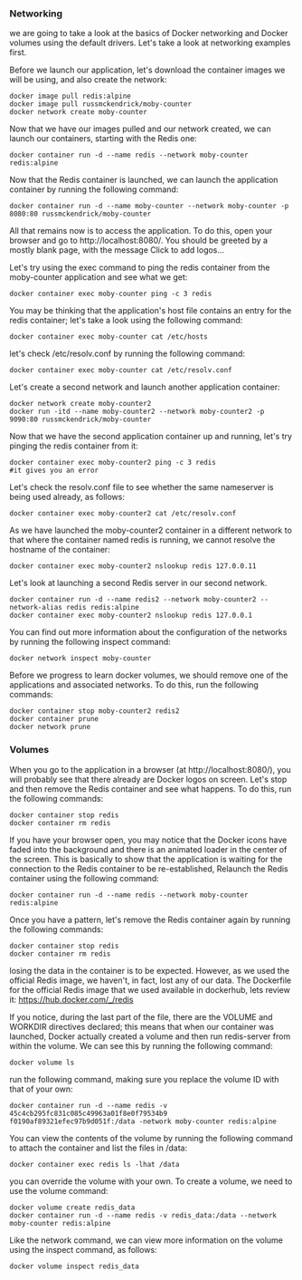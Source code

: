 ### Networking
we are going to take a look at the basics of Docker networking and Docker volumes using the default drivers. Let's take a look at networking examples first.

Before we launch our application, let's download the container images we will be using, and also create the network:
```
docker image pull redis:alpine
docker image pull russmckendrick/moby-counter
docker network create moby-counter
```
Now that we have our images pulled and our network created, we can launch our containers, starting with the Redis one:
```
docker container run -d --name redis --network moby-counter redis:alpine
```
Now that the Redis container is launched, we can launch the application container by running the following command:
```
docker container run -d --name moby-counter --network moby-counter -p 8080:80 russmckendrick/moby-counter
```
All that remains now is to access the application. To do this, open your browser and go to http://localhost:8080/. You should be greeted by a mostly blank page, with the message Click to add logos…

Let's try using the exec command to ping the redis container from the moby-counter application and see what we get:
```
docker container exec moby-counter ping -c 3 redis
```
You may be thinking that the application's host file contains an entry for the redis container; let's take a look using the following command:
```
docker container exec moby-counter cat /etc/hosts
```
let's check /etc/resolv.conf by running the following command:
```
docker container exec moby-counter cat /etc/resolv.conf
```
Let's create a second network and launch another application container:
```
docker network create moby-counter2
docker run -itd --name moby-counter2 --network moby-counter2 -p 9090:80 russmckendrick/moby-counter
```
Now that we have the second application container up and running, let's try pinging the redis container from it:
```
docker container exec moby-counter2 ping -c 3 redis
#it gives you an error
```
Let's check the resolv.conf file to see whether the same nameserver is being used already, as follows:
```
docker container exec moby-counter2 cat /etc/resolv.conf
```

As we have launched the moby-counter2 container in a different network to that where the container named redis is running, we cannot resolve the hostname of the container:
```
docker container exec moby-counter2 nslookup redis 127.0.0.11
```
Let's look at launching a second Redis server in our second network.
```
docker container run -d --name redis2 --network moby-counter2 --network-alias redis redis:alpine
docker container exec moby-counter2 nslookup redis 127.0.0.1
```
You can find out more information about the configuration of the networks by running the following inspect command:
```
docker network inspect moby-counter
```
Before we progress to learn docker volumes, we should remove one of the applications and associated networks. To do this, run the following commands:
```
docker container stop moby-counter2 redis2
docker container prune
docker network prune
```

### Volumes
When you go to the application in a browser (at http://localhost:8080/), you will probably see that there already are Docker logos on screen. Let's stop and then remove the Redis container and see what happens. To do this, run the following commands:
```
docker container stop redis
docker container rm redis
```
If you have your browser open, you may notice that the Docker icons have faded into the background and there is an animated loader in the center of the screen. This is basically to show that the application is waiting for the connection to the Redis container to be re-established, Relaunch the Redis container using the following command:
```
docker container run -d --name redis --network moby-counter redis:alpine
```
Once you have a pattern, let's remove the Redis container again by running the following commands:
```
docker container stop redis
docker container rm redis
```
losing the data in the container is to be expected. However, as we used the official Redis image, we haven't, in fact, lost any of our data.
The Dockerfile for the official Redis image that we used available in dockerhub, lets review it: https://hub.docker.com/_/redis

If you notice, during the last part of the file, there are the VOLUME and WORKDIR directives declared; this means that when our container was launched, Docker actually created a volume and then run redis-server from within the volume. We can see this by running the following command:
```
docker volume ls
```

run the following command, making sure you replace the volume ID with that of your own:
```
docker container run -d --name redis -v 45c4cb295fc831c085c49963a01f8e0f79534b9 f0190af89321efec97b9d051f:/data -network moby-counter redis:alpine
```
You can view the contents of the volume by running the following command to attach the container and list the files in /data:
```
docker container exec redis ls -lhat /data
```

you can override the volume with your own. To create a volume, we need to use the volume command:
```
docker volume create redis_data
docker container run -d --name redis -v redis_data:/data --network moby-counter redis:alpine
```

Like the network command, we can view more information on the volume using the inspect command, as follows:
```
docker volume inspect redis_data
```